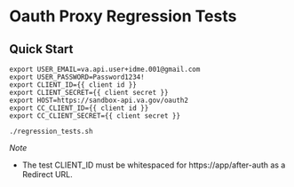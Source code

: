 # Oauth Proxy Regression Tests

## Quick Start

```
export USER_EMAIL=va.api.user+idme.001@gmail.com
export USER_PASSWORD=Password1234!
export CLIENT_ID={{ client id }}
export CLIENT_SECRET={{ client secret }}
export HOST=https://sandbox-api.va.gov/oauth2
export CC_CLIENT_ID={{ client id }}
export CC_CLIENT_SECRET={{ client secret }}
```

```
./regression_tests.sh
```

*Note* 

- The test CLIENT_ID must be whitespaced for https://app/after-auth as a Redirect URL.